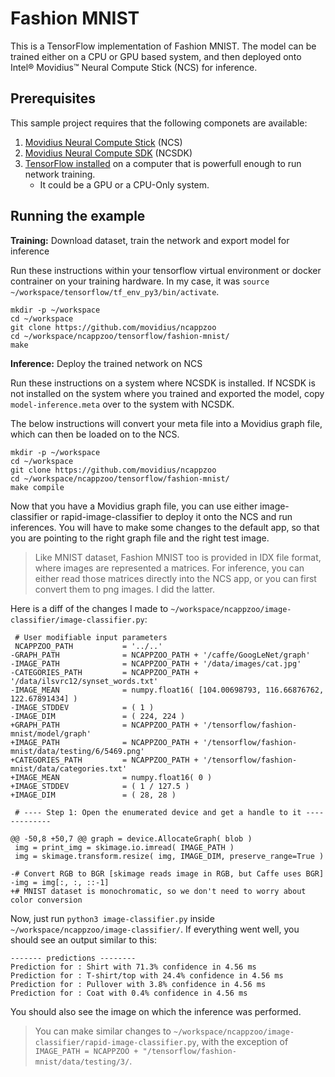 # Fashion MNIST

This is a TensorFlow implementation of Fashion MNIST. The model can be trained either on a CPU or GPU based system, and then deployed onto Intel® Movidius™ Neural Compute Stick (NCS) for inference.

## Prerequisites

This sample project requires that the following componets are available:
1. <a href="https://developer.movidius.com/buy" target="_blank">Movidius Neural Compute Stick</a> (NCS)
2. <a href="https://developer.movidius.com/start" target="_blank">Movidius Neural Compute SDK</a> (NCSDK)
3. <a href="https://www.tensorflow.org/install/install_linux">TensorFlow installed</a> on a computer that is powerfull enough to run network training.
   * It could be a GPU or a CPU-Only system.

## Running the example

**Training:** Download dataset, train the network and export model for inference

Run these instructions within your tensorflow virtual environment or docker contrainer on your training hardware. In my case, it was `source ~/workspace/tensorflow/tf_env_py3/bin/activate`.

~~~
mkdir -p ~/workspace
cd ~/workspace
git clone https://github.com/movidius/ncappzoo
cd ~/workspace/ncappzoo/tensorflow/fashion-mnist/
make
~~~

**Inference:** Deploy the trained network on NCS

Run these instructions on a system where NCSDK is installed. If NCSDK is not installed on the system where you trained and exported the model, copy `model-inference.meta` over to the system with NCSDK.

The below instructions will convert your meta file into a Movidius graph file, which can then be loaded on to the NCS.

~~~
mkdir -p ~/workspace
cd ~/workspace
git clone https://github.com/movidius/ncappzoo
cd ~/workspace/ncappzoo/tensorflow/fashion-mnist/
make compile
~~~

Now that you have a Movidius graph file, you can use either image-classifier or rapid-image-classifier to deploy it onto the NCS and run inferences. You will have to make some changes to the default app, so that you are pointing to the right graph file and the right test image.

> Like MNIST dataset, Fashion MNIST too is provided in IDX file format, where images are represented a matrices. For inference, you can either read those matrices directly into the NCS app, or you can first convert them to png images. I did the latter.

Here is a diff of the changes I made to `~/workspace/ncappzoo/image-classifier/image-classifier.py`:

~~~
 # User modifiable input parameters
 NCAPPZOO_PATH           = '../..'
-GRAPH_PATH              = NCAPPZOO_PATH + '/caffe/GoogLeNet/graph'
-IMAGE_PATH              = NCAPPZOO_PATH + '/data/images/cat.jpg'
-CATEGORIES_PATH         = NCAPPZOO_PATH + '/data/ilsvrc12/synset_words.txt'
-IMAGE_MEAN              = numpy.float16( [104.00698793, 116.66876762, 122.67891434] )
-IMAGE_STDDEV            = ( 1 )
-IMAGE_DIM               = ( 224, 224 )
+GRAPH_PATH              = NCAPPZOO_PATH + '/tensorflow/fashion-mnist/model/graph'
+IMAGE_PATH              = NCAPPZOO_PATH + '/tensorflow/fashion-mnist/data/testing/6/5469.png'
+CATEGORIES_PATH         = NCAPPZOO_PATH + '/tensorflow/fashion-mnist/data/categories.txt'
+IMAGE_MEAN              = numpy.float16( 0 )
+IMAGE_STDDEV            = ( 1 / 127.5 )
+IMAGE_DIM               = ( 28, 28 )
 
 # ---- Step 1: Open the enumerated device and get a handle to it -------------
 
@@ -50,8 +50,7 @@ graph = device.AllocateGraph( blob )
 img = print_img = skimage.io.imread( IMAGE_PATH )
 img = skimage.transform.resize( img, IMAGE_DIM, preserve_range=True )
 
-# Convert RGB to BGR [skimage reads image in RGB, but Caffe uses BGR]
-img = img[:, :, ::-1]
+# MNIST dataset is monochromatic, so we don't need to worry about color conversion
~~~

Now, just run `python3 image-classifier.py` inside `~/workspace/ncappzoo/image-classifier/`. If everything went well, you should see an output similar to this:

~~~
------- predictions --------
Prediction for : Shirt with 71.3% confidence in 4.56 ms
Prediction for : T-shirt/top with 24.4% confidence in 4.56 ms
Prediction for : Pullover with 3.8% confidence in 4.56 ms
Prediction for : Coat with 0.4% confidence in 4.56 ms
~~~

You should also see the image on which the inference was performed.

> You can make similar changes to `~/workspace/ncappzoo/image-classifier/rapid-image-classifier.py`, with the exception of `IMAGE_PATH = NCAPPZOO + "/tensorflow/fashion-mnist/data/testing/3/`.
